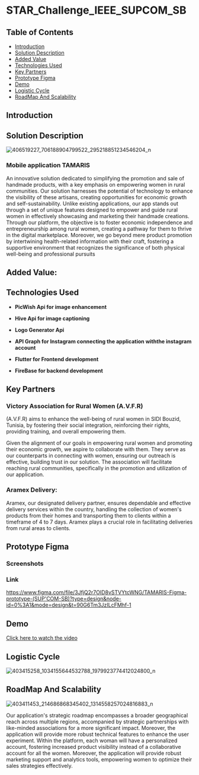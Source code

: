 # STAR_Challenge_IEEE_SUPCOM_SB

## Table of Contents

- [Introduction](#introduction)
- [Solution Description](#solution-description)
- [Added Value](#added-value)
- [Technologies Used](#technologies-used)
- [Key Partners](#key-partners)
- [Prototype Figma](#prototype-figma)
- [Demo](#demo)
- [Logistic Cycle](#logistic-cycle:)
- [RoadMap And Scalability](#roadMap-and-scalability)


## Introduction


## Solution Description
![406519227_706188904799522_295218851234546204_n](https://github.com/SkanderChayoukhi/MTS-project/assets/138572009/0a128bc8-5376-47c8-b874-df8e04f9d92e)

### Mobile application TAMARIS 
An innovative solution dedicated to simplifying the promotion and sale of handmade products, with a key emphasis on empowering women in rural communities.
Our solution harnesses the potential of technology to enhance the visibility of these artisans, creating opportunities for economic growth and self-sustainability. Unlike existing applications, our app stands out through a set of unique features designed to empower and guide rural women in effectively showcasing and marketing their handmade creations.
Through our platform, the objective is to foster economic independence and entrepreneurship among  rural women, creating a pathway for them to thrive in the digital marketplace.
Moreover, we go beyond mere product promotion by intertwining health-related information with their craft, fostering a supportive environment that recognizes the significance of both physical well-being and professional pursuits

## Added Value:

## Technologies Used

- **PicWish Api for image enhancement**

- **Hive Api for image captioning**

- **Logo Generator Api**

- **API Graph for Instagram connecting the application withthe instagram account**

- **Flutter for Frontend development**
  
- **FireBase for backend development**

## Key Partners
### Victory Association for Rural Women (A.V.F.R)
(A.V.F.R) aims to enhance the well-being of rural women in SIDI Bouzid, Tunisia, by fostering their social integration, reinforcing their rights, providing training, and overall empowering them.

Given the alignment of our goals in empowering rural women and promoting their economic growth, we aspire to collaborate with them. They serve as our counterparts in connecting with women, ensuring our outreach is effective, building trust in our solution. The association will facilitate reaching rural communities, specifically in the promotion and utilization of our application.

### Aramex Delivery:
Aramex, our designated delivery partner, ensures dependable and effective delivery services within the country, handling the collection of women's products from their homes and transporting them to clients within a timeframe of 4 to 7 days. 
Aramex plays a crucial role in facilitating deliveries from rural areas to clients.

## Prototype Figma

### Screenshots 

### Link 
https://www.figma.com/file/3JfjQ2r7OID8vSTVYtcWNG/TAMARIS-Figma-prototype-(SUP'COM-SB)?type=design&node-id=0%3A1&mode=design&t=90G6Tm3JzILcFMhf-1

## Demo 

[Click here to watch the video]()

## Logistic Cycle
![403415258_1034155644532788_1979923774412024800_n](https://github.com/SkanderChayoukhi/MTS-project/assets/138572009/868146ce-b0b7-425b-a4a0-7dd6ccc515a3)

## RoadMap And Scalability
![403411453_214686868345402_1314558257024816883_n](https://github.com/SkanderChayoukhi/MTS-project/assets/138572009/5513399b-25df-4230-a910-967f490753f6)

Our application's strategic roadmap encompasses a broader geographical reach across multiple regions, accompanied by strategic partnerships with like-minded associations for a more significant impact. Moreover, the application will provide more robust technical features to enhance the user experiment.
Within the platform, each woman will have a personalized account, fostering increased product visibility instead of a collaborative account for all the women.  Moreover, the application will provide robust marketing support and analytics tools, empowering women to optimize their sales strategies effectively.
